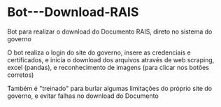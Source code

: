 # Bot---Download-RAIS
Bot para realizar o download do Documento RAIS, direto no sistema do governo

O bot realiza o login do site do governo, insere as credenciais e certificados, e inicia o download dos arquivos através de web scraping, excel (pandas), e reconhecimento de imagens (para clicar nos botões corretos)

Também é "treinado" para burlar algumas limitações do próprio site do governo, e evitar falhas no download do Documento
